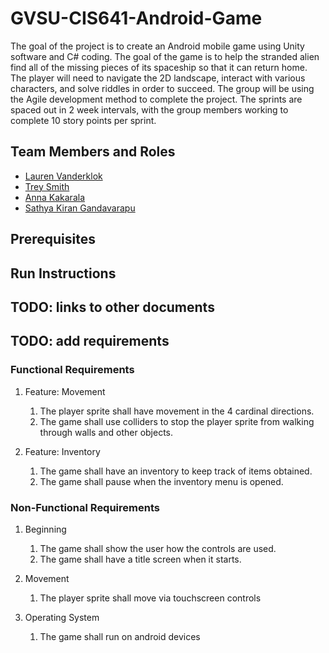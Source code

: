 # GVSU-CIS641-Android-Game

 The goal of the project is to create an Android mobile game using Unity software and C# coding.
  The goal of the game is to help the stranded alien find all of the missing pieces of its spaceship
  so that it can return home. The player will need to navigate the 2D landscape, interact with various characters,
  and solve riddles in order to succeed. The group will be using the Agile development method to complete the project. 
  The sprints are spaced out in 2 week intervals, with the group members working to complete 10 story points per sprint. 

## Team Members and Roles

* [Lauren Vanderklok](https://github.com/Lauren-Vanderklok/CIS641-HW2-Vanderklok)
* [Trey Smith](https://github.com/Treybuchet116/it-CIS641-HW2-Smith.git)
* [Anna Kakarala](https://github.com/akakarala/641CIS-hw2-Kakarala)
* [Sathya Kiran Gandavarapu](https://github.com/sathya-rgv/CIS641-HW2-Gandavarapu)

## Prerequisites

## Run Instructions

## TODO: links to other documents 

## TODO: add requirements 

### Functional Requirements

1. Feature: Movement
    1. The player sprite shall have movement in the 4 cardinal directions. 
    2. The game shall use colliders to stop the player sprite from walking through walls and other objects.

2. Feature: Inventory
   1. The game shall have an inventory to keep track of items obtained.
   2. The game shall pause when the inventory menu is opened.
  
  
### Non-Functional Requirements

1. Beginning
    1. The game shall show the user how the controls are used. 
    2. The game shall have a title screen when it starts. 

2. Movement
    1. The player sprite shall move via touchscreen controls
  
3. Operating System
    1. The game shall run on android devices
  
